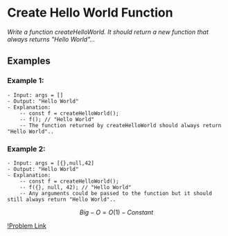 # Create Hello World Function

_Write a function createHelloWorld. It should return a new function that always returns "Hello World".._.

## Examples

### Example 1:

    - Input: args = []
    - Output: "Hello World"
    - Explanation:
        -- const f = createHelloWorld();
        -- f(); // "Hello World"
        -- The function returned by createHelloWorld should always return "Hello World"..

### Example 2:

    - Input: args = [{},null,42]
    - Output: "Hello World"
    - Explanation:
        -- const f = createHelloWorld();
        -- f({}, null, 42); // "Hello World"
        -- Any arguments could be passed to the function but it should still always return "Hello World"..

$$Big-O = O(1) - Constant$$

[!Problem Link](https://leetcode.com/problems/create-hello-world-function/?envType=study-plan-v2&envId=30-days-of-javascript)
